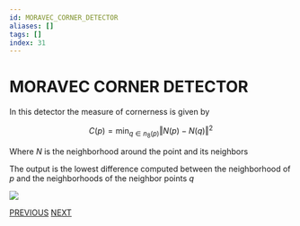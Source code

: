 ```yaml
---
id: MORAVEC_CORNER_DETECTOR
aliases: []
tags: []
index: 31
---
```


# MORAVEC CORNER DETECTOR

In this detector the measure of cornerness is given by

$$
C(p) = \min_{q \in n_8(p)}{\Vert N(p)-N(q)\Vert^2}
$$

Where $N$ is the neighborhood around the point and its neighbors

The output is the lowest difference computed between the neighborhood of $p$ and the neighborhoods of the neighbor points $q$

![](Pasted_image_20240310153802.png)

[PREVIOUS](pages/local_features/ZERO_CROSSING_EDGE_DETECTION.md) [NEXT](pages/local_features/HARRIS_CORNER_DETECTOR.md)
